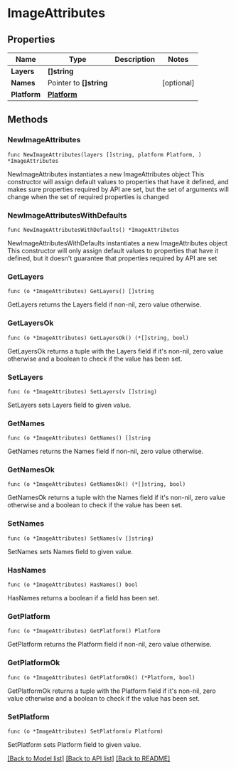# ImageAttributes

## Properties

Name | Type | Description | Notes
------------ | ------------- | ------------- | -------------
**Layers** | **[]string** |  | 
**Names** | Pointer to **[]string** |  | [optional] 
**Platform** | [**Platform**](Platform.md) |  | 

## Methods

### NewImageAttributes

`func NewImageAttributes(layers []string, platform Platform, ) *ImageAttributes`

NewImageAttributes instantiates a new ImageAttributes object
This constructor will assign default values to properties that have it defined,
and makes sure properties required by API are set, but the set of arguments
will change when the set of required properties is changed

### NewImageAttributesWithDefaults

`func NewImageAttributesWithDefaults() *ImageAttributes`

NewImageAttributesWithDefaults instantiates a new ImageAttributes object
This constructor will only assign default values to properties that have it defined,
but it doesn't guarantee that properties required by API are set

### GetLayers

`func (o *ImageAttributes) GetLayers() []string`

GetLayers returns the Layers field if non-nil, zero value otherwise.

### GetLayersOk

`func (o *ImageAttributes) GetLayersOk() (*[]string, bool)`

GetLayersOk returns a tuple with the Layers field if it's non-nil, zero value otherwise
and a boolean to check if the value has been set.

### SetLayers

`func (o *ImageAttributes) SetLayers(v []string)`

SetLayers sets Layers field to given value.


### GetNames

`func (o *ImageAttributes) GetNames() []string`

GetNames returns the Names field if non-nil, zero value otherwise.

### GetNamesOk

`func (o *ImageAttributes) GetNamesOk() (*[]string, bool)`

GetNamesOk returns a tuple with the Names field if it's non-nil, zero value otherwise
and a boolean to check if the value has been set.

### SetNames

`func (o *ImageAttributes) SetNames(v []string)`

SetNames sets Names field to given value.

### HasNames

`func (o *ImageAttributes) HasNames() bool`

HasNames returns a boolean if a field has been set.

### GetPlatform

`func (o *ImageAttributes) GetPlatform() Platform`

GetPlatform returns the Platform field if non-nil, zero value otherwise.

### GetPlatformOk

`func (o *ImageAttributes) GetPlatformOk() (*Platform, bool)`

GetPlatformOk returns a tuple with the Platform field if it's non-nil, zero value otherwise
and a boolean to check if the value has been set.

### SetPlatform

`func (o *ImageAttributes) SetPlatform(v Platform)`

SetPlatform sets Platform field to given value.



[[Back to Model list]](../README.md#documentation-for-models) [[Back to API list]](../README.md#documentation-for-api-endpoints) [[Back to README]](../README.md)


